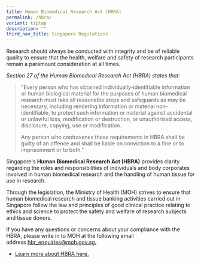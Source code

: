 ```yaml
---
title: Human Biomedical Research Act (HBRA)
permalink: /hbra/
variant: tiptap
description: ""
third_nav_title: Singapore Regulations
---
```

<p>Research should always be conducted with integrity and be of reliable
quality to ensure that the health, welfare and safety of research participants
remain a paramount consideration at all times.</p>
<p></p>
<p><em>Section 27 of the Human Biomedical Research Act (HBRA) states that: </em>
</p>
<blockquote>
<p>"Every person who has obtained individually-identifiable information or
human biological material for the purposes of human biomedical research
must take all reasonable steps and safeguards as may be necessary, including
rendering information or material non-identifiable, to protect such information
or material against accidental or unlawful loss, modification or destruction,
or unauthorised access, disclosure, copying, use or modification.</p>
<p>Any person who contravenes these requirements in HBRA shall be guilty
of an offence and shall be liable on conviction to a fine or to imprisonment
or to both."</p>
</blockquote>
<p></p>
<p></p>
<p>Singapore's <strong>Human Biomedical Research Act (HBRA)</strong> provides
clarity regarding the roles and responsibilities of individuals and body
corporates involved in human biomedical research and the handling of human
tissue for use in research.</p>
<p>Through the legislation, the Ministry of Health (MOH) strives to ensure
that human biomedical research and tissue banking activities carried out
in Singapore follow the law and principles of good clinical practice relating
to ethics and science to protect the safety and welfare of research subjects
and tissue donors.</p>
<p>If you have any questions or concerns about your compliance with the HBRA,
please write in to MOH at the following email address&nbsp;<a href="http://hbr_enquiries@moh.gov.sg/" rel="noopener noreferrer nofollow" target="_blank"><u>hbr_enquiries@moh.gov.sg</u></a><u>.</u>
</p>
<ul data-tight="true" class="tight">
<li>
<p><a href="https://www.moh.gov.sg/policies-and-legislation/human-biomedical-research-act" rel="noopener noreferrer nofollow" target="_blank">Learn more about HBRA here.</a>
</p>
</li>
</ul>
<p></p>